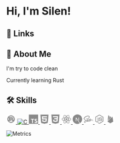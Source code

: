 <!-- markdownlint-disable MD033 -->

# Hi, I'm Silen!

## 🔗 Links


## 🚀 About Me

I'm try to code clean



Currently learning Rust

## 🛠️ Skills

<a href="https://www.rust-lang.org" target="_blank" rel="noreferrer noopener">
  <img
    src="https://raw.githubusercontent.com/0xShapeShifter/dev-story/master/public/images/skills/core/rust.svg"
    alt="Rust"
    width="25"
    height="25"
  />
</a>
<a href="https://www.learn-c.org" target="_blank" rel="noreferrer noopener">
  <img
    src="https://raw.githubusercontent.com/0xShapeShifter/readme-md/master/public/images/skills/core/c.svg"
    alt="C"
    width="25"
    height="25"
  />
</a>
<a
  href="https://www.typescriptlang.org"
  target="_blank"
  rel="noreferrer noopener"
>
  <img
    src="https://raw.githubusercontent.com/0xShapeShifter/dev-story/master/public/images/skills/core/typescript.svg"
    alt="Typescript"
    width="25"
    height="25"
  />
</a>
<a href="https://html.com/html5/" target="_blank" rel="noreferrer noopener">
  <img
    src="https://raw.githubusercontent.com/0xShapeShifter/dev-story/master/public/images/skills/frontend/html5.svg"
    alt="HTML5"
    width="25"
    height="25"
  />
</a>
<a href="https://css3.com" target="_blank" rel="noreferrer noopener">
  <img
    src="https://raw.githubusercontent.com/0xShapeShifter/dev-story/master/public/images/skills/frontend/css3.svg"
    alt="CSS3"
    width="25"
    height="25"
  />
</a>
<a href="https://reactjs.org" target="_blank" rel="noreferrer noopener">
  <img
    src="https://raw.githubusercontent.com/0xShapeShifter/dev-story/master/public/images/skills/frontend/react.svg"
    alt="React"
    width="25"
    height="25"
  />
</a>
<a href="https://nextjs.org" target="_blank" rel="noreferrer noopener">
  <img
    src="https://raw.githubusercontent.com/0xShapeShifter/dev-story/master/public/images/skills/frontend/nextjs.svg"
    alt="NextJS"
    width="25"
    height="25"
  />
</a>
<a href="https://sass-lang.com" target="_blank" rel="noreferrer noopener">
  <img
    src="https://raw.githubusercontent.com/0xShapeShifter/dev-story/master/public/images/skills/frontend/sass.svg"
    alt="SASS"
    width="25"
    height="25"
  />
</a>
<a href="https://nodejs.org" target="_blank" rel="noreferrer noopener">
  <img
    src="https://raw.githubusercontent.com/0xShapeShifter/dev-story/master/public/images/skills/backend/nodejs.svg"
    alt="NodeJS"
    width="25"
    height="25"
  />
</a>
<a href="https://firebase.google.com" target="_blank" rel="noreferrer noopener">
  <img
    src="https://raw.githubusercontent.com/0xShapeShifter/dev-story/master/public/images/skills/backend/firebase.svg"
    alt="Firebase"
    width="25"
    height="25"
  />
</a>

![Metrics](https://raw.githubusercontent.com/SilenLoc/SilenLoc/metrics/github-metrics.svg)
